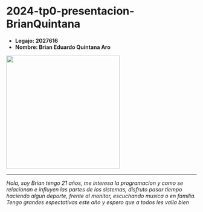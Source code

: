 # 2024-tp0-presentacion-BrianQuintana

- **Legajo: 2027616**
- **Nombre: Brian Eduardo Quintana Aro**

<img width="300px" src=https://github.com/Brian-Edu/2024-tp0-presentacion-BrianQuintana/assets/164660715/17979935-4d06-4377-b219-102752201d27>

___

*<p>Hola, soy Brian tengo 21 años, me interesa la programacion y como se relacionan e influyen las partes de los sistemas, disfruto pasar tiempo haciendo algun deporte, frente al monitor, escuchando musica o en familia. Tengo grandes espectativas este año y espero que a todos les valla bien</p>*
